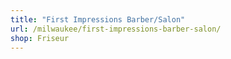 ```yaml
---
title: "First Impressions Barber/Salon"
url: /milwaukee/first-impressions-barber-salon/
shop: Friseur
---
```

